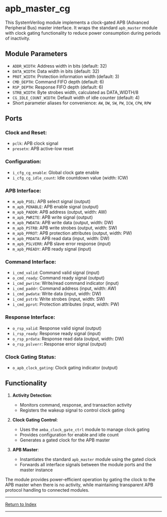 # apb_master_cg

This SystemVerilog module implements a clock-gated APB (Advanced Peripheral Bus) master interface. It wraps the standard `apb_master` module with clock gating functionality to reduce power consumption during periods of inactivity.

## Module Parameters

- `ADDR_WIDTH`: Address width in bits (default: 32)
- `DATA_WIDTH`: Data width in bits (default: 32)
- `PROT_WIDTH`: Protection information width (default: 3)
- `CMD_DEPTH`: Command FIFO depth (default: 6)
- `RSP_DEPTH`: Response FIFO depth (default: 6)
- `STRB_WIDTH`: Byte strobes width, calculated as DATA_WIDTH/8
- `CG_IDLE_COUNT_WIDTH`: Default width of idle counter (default: 4)
- Short parameter aliases for convenience: `AW`, `DW`, `SW`, `PW`, `ICW`, `CPW`, `RPW`

## Ports

### Clock and Reset:
- `pclk`: APB clock signal
- `presetn`: APB active-low reset

### Configuration:
- `i_cfg_cg_enable`: Global clock gate enable
- `i_cfg_cg_idle_count`: Idle countdown value (width: ICW)

### APB Interface:
- `m_apb_PSEL`: APB select signal (output)
- `m_apb_PENABLE`: APB enable signal (output)
- `m_apb_PADDR`: APB address (output, width: AW)
- `m_apb_PWRITE`: APB write signal (output)
- `m_apb_PWDATA`: APB write data (output, width: DW)
- `m_apb_PSTRB`: APB write strobes (output, width: SW)
- `m_apb_PPROT`: APB protection attributes (output, width: PW)
- `m_apb_PRDATA`: APB read data (input, width: DW)
- `m_apb_PSLVERR`: APB slave error response (input)
- `m_apb_PREADY`: APB ready signal (input)

### Command Interface:
- `i_cmd_valid`: Command valid signal (input)
- `o_cmd_ready`: Command ready signal (output)
- `i_cmd_pwrite`: Write/read command indicator (input)
- `i_cmd_paddr`: Command address (input, width: AW)
- `i_cmd_pwdata`: Write data (input, width: DW)
- `i_cmd_pstrb`: Write strobes (input, width: SW)
- `i_cmd_pprot`: Protection attributes (input, width: PW)

### Response Interface:
- `o_rsp_valid`: Response valid signal (output)
- `i_rsp_ready`: Response ready signal (input)
- `o_rsp_prdata`: Response read data (output, width: DW)
- `o_rsp_pslverr`: Response error signal (output)

### Clock Gating Status:
- `o_apb_clock_gating`: Clock gating indicator (output)

## Functionality

1. **Activity Detection**:
   - Monitors command, response, and transaction activity
   - Registers the wakeup signal to control clock gating

2. **Clock Gating Control**:
   - Uses the `amba_clock_gate_ctrl` module to manage clock gating
   - Provides configuration for enable and idle count
   - Generates a gated clock for the APB master

3. **APB Master**:
   - Instantiates the standard `apb_master` module using the gated clock
   - Forwards all interface signals between the module ports and the master instance

The module provides power-efficient operation by gating the clock to the APB master when there is no activity, while maintaining transparent APB protocol handling to connected modules.

---

[Return to Index](index.md)

---